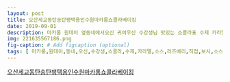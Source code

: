 ```yaml
---
layout: post
title: 오산세교동탄송탄팽택용인수원마카롱쇼콜라베이킹
date: 2019-09-01
description: 마카롱 원데이 옆동네에서오신 귀여우신 수강생님 맛있는 쇼콜라표 수제 카라멜소스와 라즈베리잼 직접 만들어보시고 남은 소스 쨈 필링 다 챙겨드리고 두손가득 드리고 싶어서 열심히 했었던 
img: 221635567186.png
fig-caption: # Add figcaption (optional)
tags: [ 마카롱,원데이,동네,오신,수강생,쇼콜라,수제,카라멜,소스,라즈베리,직접,보시,소스,필링,가득,요즘,솔트,카라멜,계속,인기,필링,가득,뚱카롱,카라멜,박아,보고,재미나,수업,마카롱,수업,보냉,수업,신청,전화,카카오,의주,시기 ]
---
```

[오산세교동탄송탄팽택용인수원마카롱쇼콜라베이킹](https://blog.naver.com/dbskimm?Redirect=Log&logNo=221635567186)